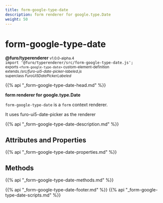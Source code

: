 ```yaml
---
title: form-google-type-date
description: form renderer for google.type.Date
weight: 50
---
```


# form-google-type-date
**@furo/typerenderer** <small>v1.0.0-alpha.4</small>
<br>`import '@furo/typerenderer/src/form-google-type-date.js';`<small>
<br>exports `<form-google-type-date>` custom-element-definition
<br>extends */src/furo-ui5-date-picker-labeled.js*
<br>superclass *FuroUi5DatePickerLabeled*</small>

{{% api "_form-google-type-date-head.md" %}}

**form renderer for google.type.Date**

`form-google-type-date` is a `form` context renderer.

It uses furo-ui5-date-picker as the renderer

{{% api "_form-google-type-date-description.md" %}}


## Attributes and Properties
{{% api "_form-google-type-date-properties.md" %}}



## Methods
{{% api "_form-google-type-date-methods.md" %}}





{{% api "_form-google-type-date-footer.md" %}}
{{% api "_form-google-type-date-scripts.md" %}}
